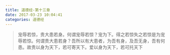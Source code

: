 ```yaml
---
title: 道德经-第十三章
date: 2017-03-23 10:04:41
categories: 道德经
---
```


>宠辱若惊，贵大患若身。何谓宠辱若惊？宠为下。得之若惊失之若惊是为宠辱若惊。何谓贵大患若身？吾所以有大患者，为吾有身，及吾无身，吾有何患。故贵以身为天下，若可寄天下。爱以身为天下，若可托天下